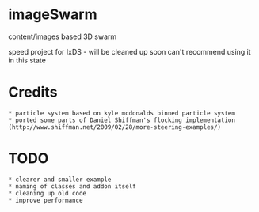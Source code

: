 imageSwarm
==========

content/images based 3D swarm  

speed project for IxDS - will be cleaned up soon
can't recommend using it in this state

Credits
==========
	* particle system based on kyle mcdonalds binned particle system
	* ported some parts of Daniel Shiffman's flocking implementation (http://www.shiffman.net/2009/02/28/more-steering-examples/)

TODO
======

	* clearer and smaller example
	* naming of classes and addon itself
	* cleaning up old code
	* improve performance
